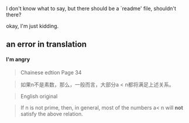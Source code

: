 I don't know what to say, but there should be a `readme' file, shouldn't there?

okay, I'm just kidding.

## an error in translation
#### I'm angry
> Chainese edtion Page 34

> 如果n不是素数，那么，一般而言，大部分a < n都将满足上述关系。

> English original

> If n is not prime, then, in general, most of the numbers a< n will **not** satisfy the above relation.